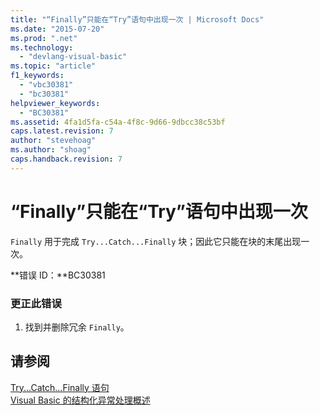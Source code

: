 ```yaml
---
title: "“Finally”只能在“Try”语句中出现一次 | Microsoft Docs"
ms.date: "2015-07-20"
ms.prod: ".net"
ms.technology: 
  - "devlang-visual-basic"
ms.topic: "article"
f1_keywords: 
  - "vbc30381"
  - "bc30381"
helpviewer_keywords: 
  - "BC30381"
ms.assetid: 4fa1d5fa-c54a-4f8c-9d66-9dbcc38c53bf
caps.latest.revision: 7
author: "stevehoag"
ms.author: "shoag"
caps.handback.revision: 7
---
```

# “Finally”只能在“Try”语句中出现一次
`Finally` 用于完成 `Try...Catch...Finally` 块；因此它只能在块的末尾出现一次。  
  
 **错误 ID：**BC30381  
  
### 更正此错误  
  
1.  找到并删除冗余 `Finally`。  
  
## 请参阅  
 [Try...Catch...Finally 语句](../../visual-basic/language-reference/statements/try-catch-finally-statement.md)   
 [Visual Basic 的结构化异常处理概述](http://msdn.microsoft.com/zh-cn/bb81af80-a735-4873-9711-6151a48e418a)